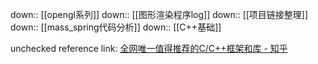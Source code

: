 down:: [[opengl系列]]
down:: [[图形渲染程序log]]
down:: [[项目链接整理]]
down:: [[mass_spring代码分析]]
down:: [[C++基础]]

unchecked reference link:
[全网唯一值得推荐的C/C++框架和库 - 知乎](https://zhuanlan.zhihu.com/p/492392194)
